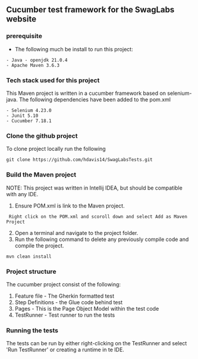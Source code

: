 ## Cucumber test framework for the SwagLabs website

###  prerequisite
- The following much be install to run this project:
````
- Java - openjdk 21.0.4 
- Apache Maven 3.6.3
````

### Tech stack used for this project
This Maven project is written in a cucumber framework based on selenium-java. The following dependencies have been added to the pom.xml
````
- Selenium 4.23.0
- Junit 5.10
- Cucumber 7.18.1
````

### Clone the github project
To clone project locally run the following 
````
git clone https://github.com/hdavis14/SwagLabsTests.git
````
### Build the Maven project
NOTE: This project was written in Intellij IDEA, but should be compatible with any IDE.
1. Ensure POM.xml is link to the Maven project.
````
 Right click on the POM.xml and scoroll down and select Add as Maven Project
````
2. Open a terminal and navigate to the project folder.
3. Run the following command to delete any previously compile code and compile the project.
````
mvn clean install
````
### Project structure
The cucumber project consist of the following:
1. Feature file - The Gherkin formatted test
2. Step Definitions - the Glue code behind test
3. Pages - This is the Page Object Model within the test code
4. TestRunner - Test runner to run the tests

### Running the tests
The tests can be run by either right-clicking on the TestRunner and select 'Run TestRunner' or creating a runtime in te IDE.




